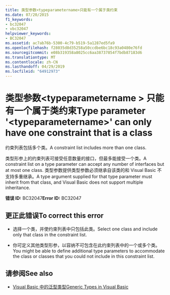 ```yaml
---
title: 类型参数<typeparametername>只能有一个属于类约束
ms.date: 07/20/2015
f1_keywords:
- bc32047
- vbc32047
helpviewer_keywords:
- BC32047
ms.assetid: ac7ab76b-5300-4c79-b519-5a1287ed5fa9
ms.openlocfilehash: f28035d8d35258a50ccdbe6bc18c93a0480e76fd
ms.sourcegitcommit: e08b319358a8025cc6aa38737854f7bdb87183d6
ms.translationtype: MT
ms.contentlocale: zh-CN
ms.lasthandoff: 04/29/2019
ms.locfileid: "64912973"
---
```

# <a name="type-parameter-typeparametername-can-only-have-one-constraint-that-is-a-class"></a><span data-ttu-id="1d9b9-102">类型参数\<typeparametername > 只能有一个属于类约束</span><span class="sxs-lookup"><span data-stu-id="1d9b9-102">Type parameter '\<typeparametername>' can only have one constraint that is a class</span></span>
<span data-ttu-id="1d9b9-103">约束列表包括多个类。</span><span class="sxs-lookup"><span data-stu-id="1d9b9-103">A constraint list includes more than one class.</span></span>  
  
 <span data-ttu-id="1d9b9-104">类型形参上的约束列表可接受任意数量的接口，但最多能接受一个类。</span><span class="sxs-lookup"><span data-stu-id="1d9b9-104">A constraint list on a type parameter can accept any number of interfaces but at most one class.</span></span> <span data-ttu-id="1d9b9-105">类型参数提供类型参数必须继承自该类的和 Visual Basic 不支持多重继承。</span><span class="sxs-lookup"><span data-stu-id="1d9b9-105">A type argument supplied for that type parameter must inherit from that class, and Visual Basic does not support multiple inheritance.</span></span>  
  
 <span data-ttu-id="1d9b9-106">**错误 ID:** BC32047</span><span class="sxs-lookup"><span data-stu-id="1d9b9-106">**Error ID:** BC32047</span></span>  
  
## <a name="to-correct-this-error"></a><span data-ttu-id="1d9b9-107">更正此错误</span><span class="sxs-lookup"><span data-stu-id="1d9b9-107">To correct this error</span></span>  
  
- <span data-ttu-id="1d9b9-108">选择一个类，并使约束列表中只包括此类。</span><span class="sxs-lookup"><span data-stu-id="1d9b9-108">Select one class and include only that class in the constraint list.</span></span>  
  
- <span data-ttu-id="1d9b9-109">你可定义其他类型形参，以容纳不可包含在此约束列表中的一个或多个类。</span><span class="sxs-lookup"><span data-stu-id="1d9b9-109">You might be able to define additional type parameters to accommodate the class or classes that you could not include in this constraint list.</span></span>  
  
## <a name="see-also"></a><span data-ttu-id="1d9b9-110">请参阅</span><span class="sxs-lookup"><span data-stu-id="1d9b9-110">See also</span></span>

- [<span data-ttu-id="1d9b9-111">Visual Basic 中的泛型类型</span><span class="sxs-lookup"><span data-stu-id="1d9b9-111">Generic Types in Visual Basic</span></span>](../../visual-basic/programming-guide/language-features/data-types/generic-types.md)

